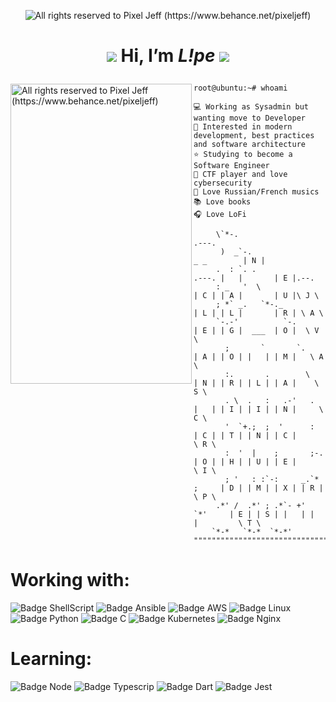 <p align="center">
  <img alt="All rights reserved to Pixel Jeff (https://www.behance.net/pixeljeff)" src="https://mir-s3-cdn-cf.behance.net/project_modules/1400_opt_1/9afe0493484903.5e66500f8dea4.gif" />
</p>
<h1>
  <p align="center">
    <img src="https://img.icons8.com/doodle/48/000000/tulip.png"/> Hi, I’m <i>L!pe</i> <img src="https://img.icons8.com/doodle/48/000000/tea--v1.png"/>
  </p>
</h1>


<img align="left" src="https://mir-s3-cdn-cf.behance.net/project_modules/max_1200/783ff285743343.5d84ba592b6f6.gif" alt="All rights reserved to Pixel Jeff (https://www.behance.net/pixeljeff)" width="290" height="480" />


```console
root@ubuntu:~# whoami

💻 Working as Sysadmin but wanting move to Developer
💖 Interested in modern development, best practices and software architecture
⭐ Studying to become a Software Engineer
🚩 CTF player and love cybersecurity
🎵 Love Russian/French musics
📚 Love books
🎧 Love LoFi
```

```
     \`*-.                                           .---.
      )  _`-.                             _ _        | N |   
     .  : `. .                     .---. |   |       | E |.--.   
     : _   '  \                    | C | | A |       | U |\ J \   
     ; *` _.   `*-._               | L | | L |       | R | \ A \   
     `-.-'          `-.            | E | | G |  ___  | O |  \ V \   
       ;       `       `.          | A | | O | |   | | M |   \ A \    
       :.       .        \         | N | | R | | L | | A |    \ S \    
       . \  .   :   .-'   .        |   | | I | | I | | N |     \ C \   
       '  `+.;  ;  '      :        | C | | T | | N | | C |      \ R \   
       :  '  |    ;       ;-.      | O | | H | | U | | E |       \ I \   
       ; '   : :`-:     _.`* ;     | D | | M | | X | | R |        \ P \   
     .*' /  .*' ; .*`- +'  `*'     | E | | S | |   | |   |         \ T \
    `*-*   `*-*  `*-*'          """"""""""""""""""""""""""""""""""""""""""
```

# Working with:
![Badge ShellScript](https://img.shields.io/badge/Shell_Script-121011?style=for-the-badge&logo=gnu-bash&logoColor=white)
![Badge Ansible](https://img.shields.io/badge/Ansible-000000?style=for-the-badge&logo=ansible&logoColor=white)
![Badge AWS](https://img.shields.io/badge/Amazon_AWS-232F3E?style=for-the-badge&logo=amazon-aws&logoColor=white)
![Badge Linux](https://img.shields.io/badge/Linux-FCC624?style=for-the-badge&logo=linux&logoColor=black)
![Badge Python](https://img.shields.io/badge/Python-FFD43B?style=for-the-badge&logo=python&logoColor=darkgreen)
![Badge C](https://img.shields.io/badge/C-00599C?style=for-the-badge&logo=c&logoColor=white)
![Badge Kubernetes](https://img.shields.io/badge/kubernetes-326ce5.svg?&style=for-the-badge&logo=kubernetes&logoColor=white)
![Badge Nginx](https://img.shields.io/badge/Nginx-009639?style=for-the-badge&logo=nginx&logoColor=white)

# Learning:
![Badge Node](https://img.shields.io/badge/Node.js-339933?style=for-the-badge&logo=nodedotjs&logoColor=white)
![Badge Typescrip](https://img.shields.io/badge/TypeScript-007ACC?style=for-the-badge&logo=typescript&logoColor=white)
![Badge Dart](https://img.shields.io/badge/Dart-0175C2?style=for-the-badge&logo=dart&logoColor=white)
![Badge Jest](https://img.shields.io/badge/Jest-C21325?style=for-the-badge&logo=jest&logoColor=white)

<!---
- 👀 I’m interested in ...
- 🌱 I’m currently learning ...
- 💞️ I’m looking to collaborate on ...
- 📫 How to reach me ...


Tulipesz/Tulipesz is a ✨ special ✨ repository because its `README.md` (this file) appears on your GitHub profile.
You can click the Preview link to take a look at your changes.
--->
